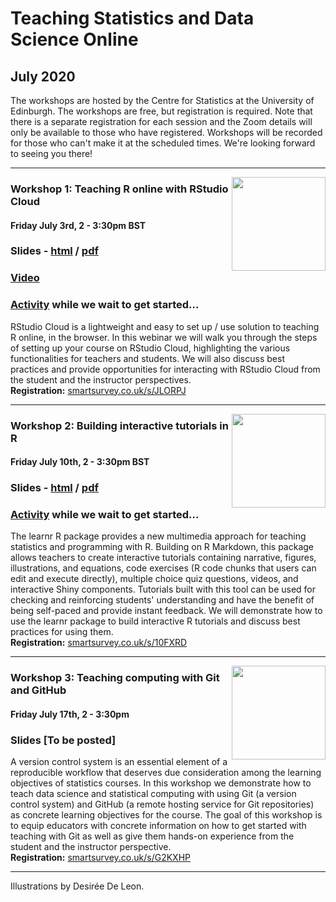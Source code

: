 # Teaching Statistics and Data Science Online

## July 2020

The workshops are hosted by the Centre for Statistics at the University of Edinburgh. The workshops are free, but registration is required. Note that there is a separate registration for each session and the Zoom details will only be available to those who have registered. Workshops will be recorded for those who can't make it at the scheduled times. We're looking forward to seeing you there!

---

<img src="illustrations/cloud.jpeg" align="right" height="150">

### Workshop 1: Teaching R online with RStudio Cloud
#### Friday July 3rd, 2 - 3:30pm BST

### Slides - [html](https://mine-cetinkaya-rundel.github.io/teach-r-online/01-cloud/01-cloud.html#1)  / [pdf](https://mine-cetinkaya-rundel.github.io/teach-r-online/01-cloud/01-cloud.pdf)

### [Video](https://media.ed.ac.uk/media/t/1_bz9yza6s)

### [Activity](https://mine-cetinkaya-rundel.github.io/teach-r-online/01-cloud/01-cloud.html#2) while we wait to get started...

RStudio Cloud is a lightweight and easy to set up / use solution to teaching R online, in the browser. In this webinar we will walk you through the steps of setting up your course on RStudio Cloud, highlighting the various functionalities for teachers and students. We will also discuss best practices and provide opportunities for interacting with RStudio Cloud from the student and the instructor perspectives.  
**Registration:** [smartsurvey.co.uk/s/JLORPJ](https://www.smartsurvey.co.uk/s/JLORPJ/)

---

<img src="illustrations/learnr.jpeg" align="right" height="150">

### Workshop 2: Building interactive tutorials in R
#### Friday July 10th, 2 - 3:30pm BST

### Slides - [html](https://mine-cetinkaya-rundel.github.io/teach-r-online/02-tutorial/02-tutorial.html#1)  / [pdf](https://mine-cetinkaya-rundel.github.io/teach-r-online/02-tutorial/02-tutorial.pdf)

### [Activity](https://mine-cetinkaya-rundel.github.io/teach-r-online/02-tutorial/02-tutorial.html#2) while we wait to get started...

The learnr R package provides a new multimedia approach for teaching statistics and programming with R. Building on R Markdown, this package allows teachers to create interactive tutorials containing narrative, figures, illustrations, and equations, code exercises (R code chunks that users can edit and execute directly), multiple choice quiz questions, videos, and interactive Shiny components. Tutorials built with this tool can be used for checking and reinforcing students' understanding and have the benefit of being self-paced and provide instant feedback. We will demonstrate how to use the learnr package to build interactive R tutorials and discuss best practices for using them.  
**Registration:** [smartsurvey.co.uk/s/10FXRD](https://www.smartsurvey.co.uk/s/10FXRD/)

---

<img src="illustrations/git.jpeg" align="right" height="150">

### Workshop 3: Teaching computing with Git and GitHub 
#### Friday July 17th, 2 - 3:30pm

### Slides [To be posted]

A version control system is an essential element of a reproducible workflow that deserves due consideration among the learning objectives of statistics courses. In this workshop we demonstrate how to teach data science and statistical computing with using Git (a version control system) and GitHub (a remote hosting service for Git repositories) as concrete learning objectives for the course. The goal of this workshop is to equip educators with concrete information on how to get started with teaching with Git as well as give them hands-on experience from the student and the instructor perspective.  
**Registration:** [smartsurvey.co.uk/s/G2KXHP](https://www.smartsurvey.co.uk/s/G2KXHP/)

---

Illustrations by Desirée De Leon.
